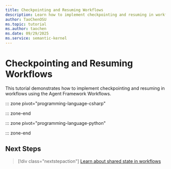 ```yaml
---
title: Checkpointing and Resuming Workflows
description: Learn how to implement checkpointing and resuming in workflows using the Agent Framework.
author: TaoChenOSU
ms.topic: tutorial
ms.author: taochen
ms.date: 09/29/2025
ms.service: semantic-kernel
---
```


# Checkpointing and Resuming Workflows

This tutorial demonstrates how to implement checkpointing and resuming in workflows using the Agent Framework Workflows.

::: zone pivot="programming-language-csharp"

::: zone-end

::: zone pivot="programming-language-python"

::: zone-end

## Next Steps

> [!div class="nextstepaction"]
> [Learn about shared state in workflows](shared-state.md)
